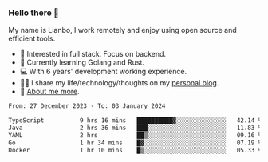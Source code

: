 ### Hello there 👋

My name is Lianbo, I work remotely and enjoy using open source and efficient tools.

- 🔭 Interested in full stack. Focus on backend.
- 🌱 Currently learning Golang and Rust.
- 💻 With 6 years' development working experience.
- ✍🏻 I share my life/technology/thoughts on my [personal blog](https://godruoyi.com).
- 👒 [About me more](https://godruoyi.com/posts/About-godruoyi).

<!--START_SECTION:waka-->

```txt
From: 27 December 2023 - To: 03 January 2024

TypeScript          9 hrs 16 mins   ██████████▓░░░░░░░░░░░░░░   42.14 %
Java                2 hrs 36 mins   ███░░░░░░░░░░░░░░░░░░░░░░   11.83 %
YAML                2 hrs           ██▒░░░░░░░░░░░░░░░░░░░░░░   09.16 %
Go                  1 hr 34 mins    █▓░░░░░░░░░░░░░░░░░░░░░░░   07.19 %
Docker              1 hr 10 mins    █▒░░░░░░░░░░░░░░░░░░░░░░░   05.33 %
```

<!--END_SECTION:waka-->
